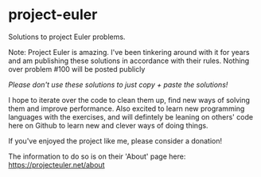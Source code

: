 # project-euler
Solutions to project Euler problems. 

Note: Project Euler is amazing. I've been tinkering around with it for years and am publishing these solutions in accordance with their rules. Nothing over problem #100 will be posted publicly 
 
*Please don't use these solutions to just copy + paste the solutions!*

I hope to iterate over the code to clean them up, find new ways of solving them and improve performance. Also excited to learn new programming languages with the exercises, and will defintely be leaning on others' code here on Github to learn new and clever ways of doing things.

If you've enjoyed the project like me, please consider a donation!

The information to do so is on their 'About' page here: https://projecteuler.net/about